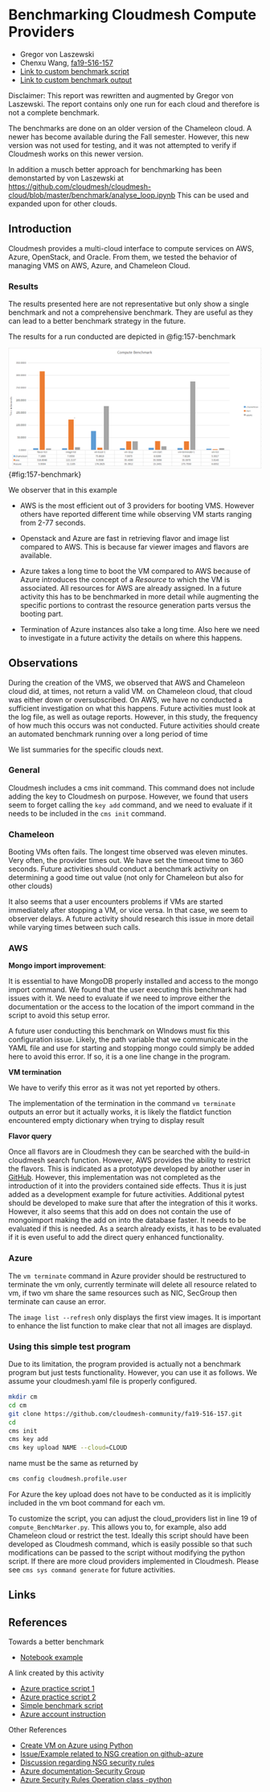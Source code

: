 # Benchmarking Cloudmesh Compute Providers

* Gregor von Laszewski
* Chenxu Wang, [fa19-516-157](https://github.com/cloudmesh-community/fa19-516-157)
* [Link to custom benchmark script](https://github.com/cloudmesh-community/fa19-516-157/blob/master/compute_BenchMarker.py)
* [Link to custom benchmark output](https://raw.githubusercontent.com/cloudmesh-community/fa19-516-157/master/benchmarkOutput_v2.txt)

Disclaimer: This report was rewritten and augmented by Gregor von
Laszewski. The report contains only one run for each cloud and therefore
is not a complete benchmark.

The benchmarks are done on an older version of the Chameleon cloud. A newer
has become available during the Fall semester. However, this new
version was not used for testing, and it was not attempted to verify if
Cloudmesh works on this newer version.

In addition a musch better approach for benchmarking has been demonstarted by von Laszewski at 
<https://github.com/cloudmesh/cloudmesh-cloud/blob/master/benchmark/analyse_loop.ipynb>
This can be used and expanded upon for other clouds.

## Introduction

Cloudmesh provides a multi-cloud interface to compute services on AWS,
Azure, OpenStack, and Oracle. From them, we tested the behavior of
managing VMS on AWS, Azure, and Chameleon Cloud.

### Results

The results presented here are not representative but only show a single
benchmark and not a comprehensive benchmark. They are useful as they can
lead to a better benchmark strategy in the future.

The results for a run conducted are depicted in @fig:157-benchmark

![benchmark result](../images/benchmark_res.PNG){#fig:157-benchmark}

We observer that in this example

* AWS is the most efficient out of 3 providers for booting VMS. However
  others have reported different time while observing VM starts ranging
  from 2-77 seconds.

* Openstack and Azure are fast in retrieving flavor and image
  list compared to AWS. This is because far viewer images
  and flavors are available.

* Azure takes a long time to boot the VM compared to AWS because of Azure
  introduces the concept of a *Resource* to which the VM is associated.
  All resources for AWS are already assigned. In a future activity this
  has to be benchmarked in more detail while augmenting the specific
  portions to contrast the resource generation parts versus the booting
  part.
  
* Termination of Azure instances also take a long time. Also here we need
  to investigate in a future activity the details on where this happens.

## Observations

During the creation of the VMS, we observed that AWS and Chameleon cloud did, at times, not return a valid VM. on Chameleon cloud, that cloud was either
down or oversubscribed. On AWS, we have no conducted a sufficient
investigation on what this happens. Future activities must look at the
log file, as well as outage reports. However, in this study, the frequency
of how much this occurs was not conducted. Future activities should
create an automated benchmark running over a long period of time

We list summaries for the specific clouds next.

### General

Cloudmesh includes a cms init command. This command does not
include adding the key to Cloudmesh on purpose. However, we found that users seem to
forget calling the `key add` command, and we need to evaluate if it needs
to be included in the `cms init` command.
 

### Chameleon

Booting VMs often fails. The longest time observed was eleven minutes.
Very often, the provider times out. We have set the timeout time to 360 seconds. Future activities should conduct a benchmark activity on
determining a good time out value (not only for Chameleon but also for
other clouds)

It also seems that a user encounters problems if VMs are started
immediately after stopping a VM, or vice versa. In that case, we seem to
observer delays. A future activity should research this issue in more
detail while varying times between such calls.


### AWS
    
**Mongo import improvement**:
    
It is essential to have MongoDB properly installed and access to the
mongo import command. We found that the user executing this benchmark
had issues with it. We need to evaluate if we need to improve either the
documentation or the access to the location of the import command in the
script to avoid this setup error.

A future user conducting this benchmark on WIndows must fix this
configuration issue. Likely, the path variable that we
communicate in the YAML file and use for starting and stopping mongo
could simply be added here to avoid this error. If so, it is a one line change
in the program.

**VM termination**

We have to verify this error as it was not yet reported by others.
    
The implementation of the termination in the command `vm terminate`
outputs an error but it actually works, it is likely the flatdict function
encountered empty dictionary when trying to display result
 
**Flavor query**

Once all flavors are in Cloudmesh they can be searched with the build-in
cloudmesh search function. However, AWS provides the ability to restrict
the flavors. This is indicated as a prototype developed by another user
in [GitHub](https://github.com/cloudmesh/cloudmesh-cloud/blob/master/cloudmesh/compute/aws/AwsFlavors-dev.py).
However, this implementation was not completed as the introduction of it
into the providers contained side effects. Thus it is just added as a
development example for future activities. Additional pytest should be
developed to make sure that after the integration of this it works.
However, it also seems that this add on does not contain the use of
mongoimport making the add on into the database faster. It needs to be
evaluated if this is needed. As a search already exists, it has to be
evaluated if it is even useful to add the direct query enhanced
functionality.
 
### Azure
    
The `vm terminate` command in  Azure provider should be restructured to
terminate the vm only, currently terminate will delete all resource
related to vm, if two vm share the same resources such as NIC, SecGroup then
terminate can cause an error.
    
The `image list --refresh` only displays the first view images. It is
important to enhance the list function to make clear that not all images
are displayd.

### Using this simple test program

Due to its limitation, the program provided is actually not a benchmark
program but just tests functionality. However, you can use it as follows.
We assume your cloudmesh.yaml file is properly configured.

```bash
mkdir cm
cd cm
git clone https://github.com/cloudmesh-community/fa19-516-157.git
cd
cms init
cms key add
cms key upload NAME --cloud=CLOUD
```

name must be the same as returned by

```bash
cms config cloudmesh.profile.user
```

For Azure the key upload does not have to be conducted as it is
implicitly included in the vm boot command for each vm.

To customize the script, you can adjust the cloud_providers list in line
19 of `compute_BenchMarker.py`. This allows you to, for example, also
add Chameleon cloud or restrict the test. Ideally this script should
have been developed as Cloudmesh command, which is easily possible so
that such modifications can be passed to the script without modifying
the python script. If there are more cloud providers implemented in
Cloudmesh. Please see `cms sys command generate` for future activities.
    
## Links


## References

Towards a better benchmark

* [Notebook example](https://github.com/cloudmesh/cloudmesh-cloud/blob/master/benchmark/analyse_loop.ipynb)

A link created by this activity

* [Azure practice script 1](https://github.com/cloudmesh-community/fa19-516-157/blob/master/project/AzurePractice/myAzurePractice.py)
* [Azure practice script 2](https://github.com/wang542/cloudmesh-cloud/blob/azure_wang542/cloudmesh/compute/azure/Provider.py)
* [Simple benchmark script](https://github.com/cloudmesh-community/fa19-516-157/blob/master/compute_BenchMarker.py)
* [Azure account instruction](https://github.com/cloudmesh-community/fa19-516-157/blob/master/azure_credentials.md)


Other References

* [Create VM on Azure using Python](https://docs.microsoft.com/en-us/azure/virtual-machines/windows/python#)
* [Issue/Example related to NSG creation on github-azure](https://github.com/MicrosoftDocs/azure-docs/issues/30555)
* [Discussion regarding NSG security rules](https://stackoverflow.com/questions/55970074/issues-with-network-security-group-deployment-using-python-networksecuritygrou)
* [Azure documentation-Security Group](https://docs.microsoft.com/en-us/azure/virtual-network/security-overview)
* [Azure Security Rules Operation class -python](https://docs.microsoft.com/en-us/python/api/azure-mgmt-network/azure.mgmt.network.v2017_03_01.operations.securityrulesoperations?view=azure-python)
